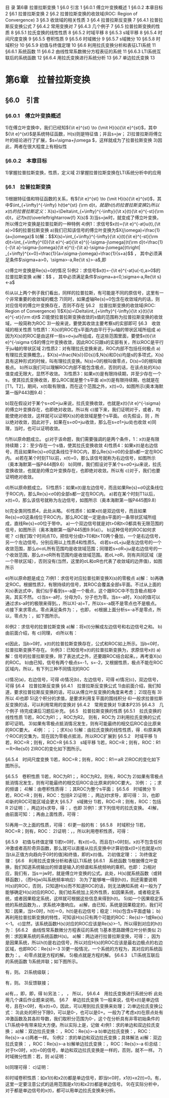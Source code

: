 
目       录
第6章 拉普拉斯变换	1
§6.0 引言	1
§6.0.1 傅立叶变换概述	1
§6.0.2 本章目标	2
§6.1 拉普拉斯变换	2
§6.2 拉普拉斯变换的收敛域(ROC: Region of Convergence)	3
§6.3 收敛域的相关性质	3
§6.4 拉普拉斯反变换	7
§6.4.1 拉普拉斯反变换公式	7
§6.4.2 常用变换对	7
§6.4.3 几个例子	7
§6.5 拉普拉斯变换的性质	8
§6.5.1 拉氏变换的线性性质	8
§6.5.2 时域平移	8
§6.5.3 s域平移	8
§6.5.4 时间尺度变换	9
§6.5.5 卷积性质	9
§6.5.6 时域微分	9
§6.5.7 s域微分	10
§6.5.8 时域积分	10
§6.5.9 初值与终值定理	10
§6.6 利用拉氏变换分析和表征LTI系统	11
§6.6.1 系统函数	11
§6.6.2 由线性常系数微分方程表征的系统	11
§6.6.3 LTI系统互联后的系统函数	12
§6.6.4 用拉氏变换进行系统分析	13
§6.7 单边拉氏变换	13


# 第6章　拉普拉斯变换
## §6.0　引言
### §6.0.1　傅立叶变换概述
1)在傅立叶变换中，我们已经知${\it e}^{st} \to {\mit H}(s){\it e}^{st}$，其中${\it e}^{st}$是系统特征函数，H(s)则是特征值；并且s=jw；
2)拉普拉斯将傅立叶的结论进行了扩展，$s=\sigma+j\omega $，这样就成为了拉普拉斯变换
3)因此，两者在很大程度上有相似性
### §6.0.2　本章目标
1)掌握拉普拉斯变换，性质，定义域
2)掌握拉普拉斯变换在LTI系统分析中的应用
### §6.1　拉普拉斯变换
1)根据特征值和特征函数的关系，有${\it e}^{st} \to {\mit H}(s){\it e}^{st}$，其中$\int_{+\infty}^{-\infty} h(t)e^{st} \{\rm d}t$，就是h(t)的拉普拉斯变换
2)所以x(t)的拉普拉斯定义：$X(s)=\Delta\int_{+\infty}^{-\infty}{\it x}(t){\it e}^{-st}\{\rm d}t$，记为$x(t)\overleftrightarrow{f} X(s)$
3)当s=jw时，就变成了傅立叶变换，所以傅立叶变换是拉普拉斯的一种特例
4)例1：求信号$x(t)={\it e}^{-at}u(t),{\it a}>0$的拉普拉斯变换
a)我们已知该信号的傅立叶变换为$X(j\omega)=\frac{1}{a+j\omega}$
b)解：$$X(s)=\int_{+\infty}^{-\infty}{\it x}(t){\it e}^{-st}\{\rm d}t=\int_{+\infty}^{0}{\it e}^{-at}{\it e}^({-\sigma-j\omega})t\{\rm d}t=\frac{1}{-{\it a}-\sigma-j\omega}\{\it e}^({-{\it a}-\sigma-j\omega})t\right| _{+\infty}^{x=0}=\frac{1}{a+\sigma-j\omega}=\frac{1}{s+a}$$
，
其中必须满足条件$\sigma+a>0，\sigma>-a,Re{\it s}>-a$,即

c)傅立叶变换是Re{s}=0的情况
5)例2：求信号$x(t)=-{\it e}^{-at}u(-t),a>0$的拉普拉斯变换
a)解：$$
，
其中必须满足条件$\sigma+a<0,\sigma<-a,Re{\it s}<-a$

6)从以上两个例子我们看出，同样的拉普拉斯，有可能是不同的原信号，这里有一个非常重要的收敛域的概念
7)同时，如果虚轴Re{s}=0包含在收敛域内的话，则对应信号的傅立叶变换存在，否则不存在
§6.2　拉普拉斯变换的收敛域(ROC: Region of Convergence)
1)$X(s)=\Delta\int_{+\infty}^{-\infty}{\it x}(t){\it e}^{-st}\{\rm d}t$
2)能使拉普拉斯变换收敛的s值的范围称为拉普拉斯变换的收敛域，一般简称为ROC
3)一般来说，要使其收敛主要考察s的实部即可
§6.3　收敛域的相关性质
1)性质1：X(s)的ROC在s平面内由平行于jω轴的带状区域所组成
a)因为X(s)的ROC是由这样一些s=σ+jω所组成，在这些范围里面，要使$x(t){\it e}^{-\sigma t}$的傅立叶变换收敛，因此ROC只跟s的实部有关，所以ROC是平行于jω轴的带状区域
2)性质2：对有理拉氏变换来说，ROC内部不包括任何极点
a)有理拉氏变换概念。，$X(s)=\frac{N(s)}{D(s)}$,N(s)和D(s)均是s的多项式，X(s)具有这种形式的时候，叫有理拉氏变换。N(s)=0的根叫做零点，D(s)=0的根叫做极点。
b)所以我们可以理解ROC内部不能包含极点，否则的话，在该点处的X(s)值变成无限大，显然不收敛。
3)性质3：如果x(t)是有限持续期，并至少存在一个s，使其拉氏变换收敛，那么ROC就是整个s平面
a)x(t)是有限持续期，也就是在[T1，T2]，期间，x(t)取有限值，而在这个范围之外，x(t)=0，如图所示(奥本海默第一版P443图9.4)：


b)现在假设对于某个s=σ0+jω来说，拉氏变换收敛，也就是x(t){\it e}^{-\sigma}的傅立叶变换存在，也即绝对收敛。所以有
c)接下来，我们证明对于，或者，均能使绝对收敛，这样就可以证明X(s)的收敛域是整个s平面。
d)先假设，则
，所以绝对收敛，因此对于，如果在s=σ0+jω收敛，那么在s=σ1+jω处也收敛
e)同理，当时，也可以证明收敛。

f)所以原命题成立。
g)对于该命题，我们需要强调的是两个条件，1：x(t)是有限持续期；2：至少存在一个s值，使其拉氏变换收敛
4)性质4：如果x(t)是右边信号，而且如果Re{s}=σ0这条线位于ROC内，那么Re{s}>σ0的全部s都一定在ROC内。
a)若在某个时刻T1以前，x(t)=0，那么该信号就称为右边信号，如图所示（奥本海默第一版P444图9.6）
b)同样，我们假设对于某个s=σ0+jω来说，拉氏变换收敛，也就是的傅立叶变换存在，也即绝对收敛。所以有
c)对于，我们也要证明绝对收敛。

d)所以原命题成立。
5)性质5：如果x(t)是左边信号，而且如果Re{s}=σ0这条线位于ROC内，那么Re{s}<σ0的全部s都一定在ROC内。
a)若在某个时刻T1以后，x(t)=0，那么该信号就称为左边信号，如图所示（奥本海默第一版P445图9.8）


b)完全类同性质4，此处从略。
6)性质6：如果x(t)是双边信号，而且如果Re{s}=σ0这条线位于ROC内，那么ROC就一定是由s平面的一条带状区域所组成，直线Re{s}=σ0位于带中。
a)一个双边信号就是对t>0和t<0都具有无限范围的信号，如图所示（奥本海默第一版P445图9.9(a)）。
b)这种信号的ROC如何求呢？
c)我们取个时间点T0，把信号分成t>T0和t<T0两个叠加，一个是右边信号，另一个左边信号。分别应用以上性质4和性质5。
d)若s=σL+jω是左边信号的一个收敛范围，那么σ<σL所有范围均是收敛域范围；同理若s=σR+jω是右边信号的一个收敛范围，那么σ>σR所有范围均是收敛域范围。若σL>σR，则有共同区域（是一个带状区域），否则没有(当然，这里的σL和σR也代表了收敛域的边界值)，如图所示

e)所以原命题是成立
7)例1：求信号对应拉普拉斯变换X(s)的零极点
a)解：
b)再确定ROC。根据性质2，有限持续的信号，其ROC会覆盖全部s平面。不过从上面的X(s)表达式中，我们似乎看到s=-a是一个极点，这个跟ROC中不包含极点相冲突。其实不然。
c)当s=-a时，分母为0，分子也为零。当s=-a时，X(s)的值可以通过求s-a时的极限来得到。，所以X(-a)=T，所以s=-a既不是零点也不是极点。
d)接下来求零点。零点满足条件为：，也即，
e)根据上面分析s=-a不是零点，所以，零点为：，如下图所示。

8)例2：求信号的拉普拉斯变换
a)解：将x(t)分解成左边信号和右边信号之和。
b)由前面介绍，有
c)同理，
d)所以有：

e)因此，当b>0时，x(t)的拉普拉斯变换存在，公式和ROC如上所示。当b<0时，拉普拉斯变换不存在。
9)例3：已知信号x(t)的拉普拉斯变换为，求原信号x(t)
a)解：信号的拉普拉斯变换，除了表达式之外，还要跟ROC结合起来。，再考查X(s)的ROC。
b)由已知，信号有两个极点s=-1，s=-2，又根据性质，极点不能在ROC区域内，所以，有下列三种不同情况的ROC

c)情况(a)，右边信号，可得
d)情况(b)，左边信号，可得
e)情况(c)，双边信号，可得
§6.4　拉普拉斯反变换
§6.4.1　拉普拉斯反变换公式
1)由前面介绍，我们知道，要求拉普拉斯反变换的话，可以从傅立叶反变换的角度来考虑；
2)现在有
3)所以
4)也即
5)这个积分的求值，是要求利用复平面的围线积分
6)一般求拉普拉斯反变换的话，可以利用常用的变换对
§6.4.2　常用变换对
1)课本P235
§6.4.3　几个例子
待完成课后习题后补充。
§6.5　拉普拉斯变换的性质
§6.5.1　拉氏变换的线性性质
1)若，ROC为R1；，ROC为R2。
则有，ROC为
2)利用拉氏变换的公式即可证明。
3)如果有零极点抵消情况发生，则有可能最终的相交后ROC会比原来的ROC要大。
4)例：；；；求X(s)
5)解：由拉氏变换的线性性质，得
.
6)原来两个ROC的交集为，现在因为零极点抵消，所以ROC扩展到
§6.5.2　时域平移
1)若，ROC=R；则有，ROC=R
§6.5.3　s域平移
1)若，ROC=R；则有，ROC：R1＝R+Re{s0}
2)ROC的变化如下图所示。

§6.5.4　时间尺度变换
1)若，ROC=R；则有，ROC：R1＝aR
2)ROC的变化如下图所示。

§6.5.5　卷积性质
1)若，ROC为R1；，ROC为R2。则有，ROC为
2)如果有零极点抵消情况发生，则有可能最终的相交后ROC会比原来的ROC要大。
3)例：；；求的频谱；
4)解：由卷积性质得：；其ROC为整个s平面；
§6.5.6　时域微分
1)若，ROC=R；则有，ROC：包括R
2)证明：，两边对t求导，即可得：
3)，也即
4)新的ROC可能区域会更大
§6.5.7　s域微分
1)若，ROC=R；则有，ROC：包括R
2)证明：，两边对s求导，得：，也即
3)例1：求下列信号的拉氏变换。
4)解，由前面可知：；再由上面性质，可得：

5)再用一次上面的性质，可得：
6)更一般的有：
§6.5.8　时域积分
1)若，ROC=R；则有，ROC：
2)证明：，，所以利用卷积性质，可得：

§6.5.9　初值与终值定理
1)若t<0时，有x(t)=0。而且在t=0时刻，x(t)不包含任何冲激或者高阶奇异函数，那么就可以直接从拉氏变换中计算初值x(0+)[也就是x(t)当t从正值方向趋向于0时的值]和终值，即的x(t)值。
2)初值定理：；
3)终值定理：
§6.6　利用拉氏变换分析和表征LTI系统
§6.6.1　系统函数
1)根据傅立叶变换，我们知道系统输出的频谱是输入的频谱和系统频响的乘积。也即：
2)相对应，我们有，当s＝jw时，就是傅立叶变换的公式。此处，H(s)就系统函数（或转移函数），（而H(jw)叫系统频率响应）
3)为了能够唯一得到h(t)，则还需要说明H(s)的ROC，否则，只知道H(s)而不知道ROC的话，则无法确知系统
4)一般为了能够确定H(s)对应的ROC，我们给系统加上另外性质，如因果系统，或者稳定系统，或者因果稳定系统，这样就可根据这些信息来得到h(t)。
5)如一个因果稳定系统的系统函数为，，求系统冲激响应。
a)解，由已知，系统是因果稳定的，我们可知：因果，当t<0时，h(t)＝0，h(t)是右边信号；稳定：H(s)包含s平面虚轴；
b)再利用拉普拉斯变换的特性，可知该H(s)只有两个可能的ROC：Re{s}>-1或Re{s}<-1。
c)显然，该系统函数H(s)对应的ROC应该是Re{s}>-1，所以得到对应的h(t)为：
§6.6.2　由线性常系数微分方程表征的系统
1)基本思路跟傅立叶分析类似
2)例：求因果系统的系统函数H(s)。
a)解：两边进行拉普拉斯变换，可得：，因为是因果系统，所以h(t)是右边信号，所以对应H(s)的ROC应该是最右边极点的右边区域，也即ROC：Re{s}>-3
3)更一般情况，一个系统的方程为，其对应的系统函数为：。
4)零点就是方程的解。
5)极点就是方程的解。
§6.6.3　LTI系统互联后的系统函数
1)系统并联；如下图所示。

有，则。
2)系统级联；

有，则。
3)反馈联接；

a)有，，即，即，得
b)另法：，
，
所以，
§6.6.4　用拉氏变换进行系统分析
此处用几个课后作业题来说明。
§6.7　单边拉氏变换
1)一般来说，信号x(t)是单边信号，且在t<0时，有x(t)=0，因此，可以用到拉氏变换来处理；
2)单边拉氏变换公式：
3)此处的积分下限0，可以是0-，也可以是0+。一般为了考虑x(t)在原点处有冲激函数及其各阶导数，我们取积分范围为0-，这个在分析具有非零初始条件的LTI系统中有带来较大方便。所以实际上是，记做
4)例1：求的单边和双边拉氏变换；
a)解：双边拉氏变换：
，ROC：Re{s}>-a
b)单边拉氏变换：，ROC：Re{s}>-a
c)两者一样。
5)例2：求的单边和双边拉氏变换；具体解法
a)解：双边拉氏变换：
，ROC：Re{s}>-a
b)解单边拉氏变换：，ROC：Re{s}>-a
6)总结：对于t<0时，x(t)=0的信号，单边和双边拉氏变换是一样的，否则，就不一样。
7)时域微分性质：若，则
a)证明：

b)同理可得：
c)证明：

8)时域卷积性质：如x1(t)和x2(t)都是单边信号，即当t<0时，x1(t)=x2(t)=0。有，这里一定要注意公式的适用范围是x1(t)和x2(t)都是单边信号。
9)在实际分析中，对于都是单边信号的x(t)，都可以用单边拉氏变换来分析。